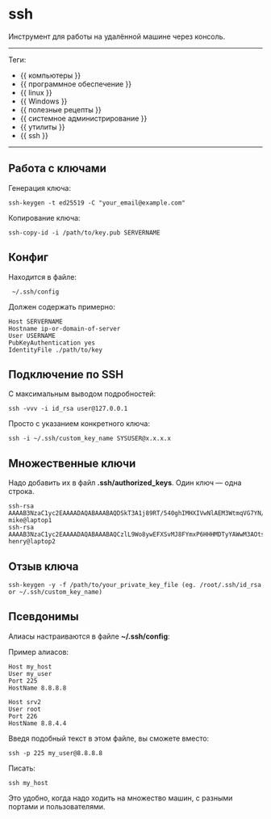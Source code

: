 # ssh

Инструмент для работы на удалённой машине через консоль.

---

Теги:

- {{ компьютеры }}
- {{ программное обеспечение }}
- {{ linux }}
- {{ Windows }}
- {{ полезные рецепты }}
- {{ системное администрирование }}
- {{ утилиты }}
- {{ ssh }}

---

## Работа с ключами

Генерация ключа:

```shell
ssh-keygen -t ed25519 -C "your_email@example.com"
```

Копирование ключа:

```shell
ssh-copy-id -i /path/to/key.pub SERVERNAME
```

## Конфиг

Находится в файле:

```shell
 ~/.ssh/config
```

Должен содержать примерно:

```shell
Host SERVERNAME
Hostname ip-or-domain-of-server
User USERNAME
PubKeyAuthentication yes
IdentityFile ./path/to/key
```

## Подключение по SSH

С максимальным выводом подробностей:

```shell
ssh -vvv -i id_rsa user@127.0.0.1
```

Просто с указанием конкретного ключа:

```shell
ssh -i ~/.ssh/custom_key_name SYSUSER@x.x.x.x
```

## Множественные ключи

Надо добавить их в файл **.ssh/authorized_keys**. Один ключ — одна строка.

```shell
ssh-rsa AAAAB3NzaC1yc2EAAAADAQABAAABAQDSkT3A1j89RT/540ghIMHXIVwNlAEM3WtmqVG7YN/wYwtsJ8iCszg4/lXQsfLFxYmEVe8L9atgtMGCi5QdYPl4X/c+5YxFfm88Yjfx+2xEgUdOr864eaI22yaNMQ0AlyilmK+PcSyxKP4dzkf6B5Nsw8lhfB5n9F5md6GHLLjOGuBbHYlesKJKnt2cMzzS90BdRk73qW6wJ+MCUWo+cyBFZVGOzrjJGEcHewOCbVs+IJWBFSi6w1enbKGc+RY9KrnzeDKWWqzYnNofiHGVFAuMxrmZOasqlTIKiC2UK3RmLxZicWiQmPnpnjJRo7pL0oYM9r/sIWzD6i2S9szDy6aZ mike@laptop1
ssh-rsa AAAAB3NzaC1yc2EAAAADAQABAAABAQCzlL9Wo8ywEFXSvMJ8FYmxP6HHHMDTyYAWwM3AOtsc96DcYVQIJ5VsydZf5/4NWuq55MqnzdnGB2IfjQvOrW4JEn0cI5UFTvAG4PkfYZb00Hbvwho8JsSAwChvWU6IuhgiiUBofKSMMifKg+pEJ0dLjks2GUcfxeBwbNnAgxsBvY6BCXRfezIddPlqyfWfnftqnafIFvuiRFB1DeeBr24kik/550MaieQpJ848+MgIeVCjko4NPPLssJ/1jhGEHOTlGJpWKGDqQK+QBaOQZh7JB7ehTK+pwIFHbUaeAkr66iVYJuC05iA7ot9FZX8XGkxgmhlnaFHNf0l8ynosanqt henry@laptop2
```

## Отзыв ключа

```shell
ssh-keygen -y -f /path/to/your_private_key_file (eg. /root/.ssh/id_rsa or ~/.ssh/custom_key_name)
```

## Псевдонимы

Алиасы настраиваются в файле **~/.ssh/config**:

Пример алиасов:

    Host my_host
    User my_user
    Port 225
    HostName 8.8.8.8
    
    Host srv2
    User root
    Port 226
    HostName 8.8.4.4

Введя подобный текст в этом файле, вы сможете вместо:

```shell
ssh -p 225 my_user@8.8.8.8
```

Писать:

```shell
ssh my_host
```

Это удобно, когда надо ходить на множество машин, с разными портами и
пользователями.
